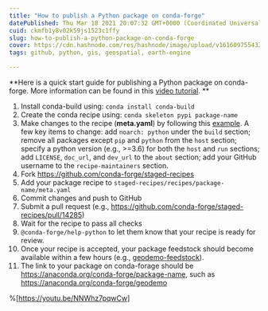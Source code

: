 ```yaml
---
title: "How to publish a Python package on conda-forge"
datePublished: Thu Mar 18 2021 20:07:32 GMT+0000 (Coordinated Universal Time)
cuid: ckmfb1y8v02k59js1523c1ffy
slug: how-to-publish-a-python-package-on-conda-forge
cover: https://cdn.hashnode.com/res/hashnode/image/upload/v1616097554334/Fku25ycfG.png
tags: github, python, gis, geospatial, earth-engine

---
```


**Here is a quick start guide for publishing a Python package on conda-forge. More information can be found in this [video tutorial](https://youtu.be/NNWhz7pqwCw). **

1. Install conda-build using: `conda install conda-build`
2. Create the conda recipe using: `conda skeleton pypi package-name`
3. Make changes to the recipe (**meta.yaml**) by following this [example](https://github.com/giswqs/geodemo/blob/master/recipe/meta.yaml). A few key items to change: add `noarch: python` under the `build` section; remove all packages except `pip` and `python` from the `host` section; specify a python version (e.g., >=3.6) for both the `host` and `run` sections; add `LICENSE`, `doc_url`, and `dev_url` to the `about` section; add your GitHub username to the `recipe-maintainers` section.
4. Fork <https://github.com/conda-forge/staged-recipes>
5. Add your package recipe to `staged-recipes/recipes/package-name/meta.yaml`
6. Commit changes and push to GitHub
7. Submit a pull request (e.g., <https://github.com/conda-forge/staged-recipes/pull/14285>)
8. Wait for the recipe to pass all checks
9. `@conda-forge/help-python` to let them know that your recipe is ready for review.
10. Once your recipe is accepted, your package feedstock should become available within a few hours (e.g., [geodemo-feedstock](https://github.com/conda-forge/geodemo-feedstock)).
11. The link to your package on conda-forage should be <https://anaconda.org/conda-forge/package-name>, such as <https://anaconda.org/conda-forge/geodemo>

%[https://youtu.be/NNWhz7pqwCw]